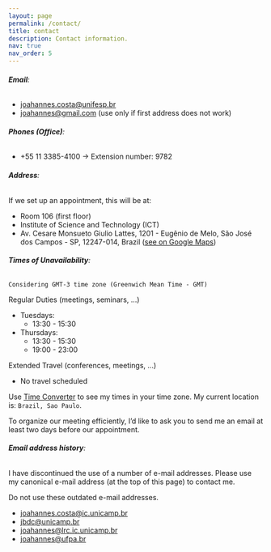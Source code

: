 ```yaml
---
layout: page
permalink: /contact/
title: contact
description: Contact information.
nav: true
nav_order: 5
---
```


###### **Email**:

- [joahannes.costa@unifesp.br](mailto:joahannes.costa@unifesp.br)
- [joahannes@gmail.com](mailto:joahannes@gmail.com) (use only if first address does not work)

###### **Phones (Office)**:

- +55 11 3385-4100 &rarr; Extension number: 9782

###### **Address**:

If we set up an appointment, this will be at:

- Room 106 (first floor)
- Institute of Science and Technology (ICT)
- Av. Cesare Monsueto Giulio Lattes, 1201 - Eugênio de Melo, São José dos Campos - SP, 12247-014, Brazil  ([see on Google Maps](https://maps.app.goo.gl/Y4MW9UUYDKgL2Urs8))

###### **Times of Unavailability**:

`Considering GMT-3 time zone (Greenwich Mean Time - GMT)`

Regular Duties (meetings, seminars, ...)

- Tuesdays:
    - 13:30 - 15:30
- Thursdays:
    - 13:30 - 15:30
    - 19:00 - 23:00

Extended Travel (conferences, meetings, ...)

- No travel scheduled

Use [Time Converter](https://www.worldtimebuddy.com/) to see my times in your time zone. My current location is: `Brazil, Sao Paulo`.

To organize our meeting efficiently, I’d like to ask you to send me an email at least two days before our appointment.

###### **Email address history**:

I have discontinued the use of a number of e-mail addresses. Please use my canonical e-mail address (at the top of this page) to contact me.

Do not use these outdated e-mail addresses.

- joahannes.costa@ic.unicamp.br
- jbdc@unicamp.br
- joahannes@lrc.ic.unicamp.br
- joahannes@ufpa.br